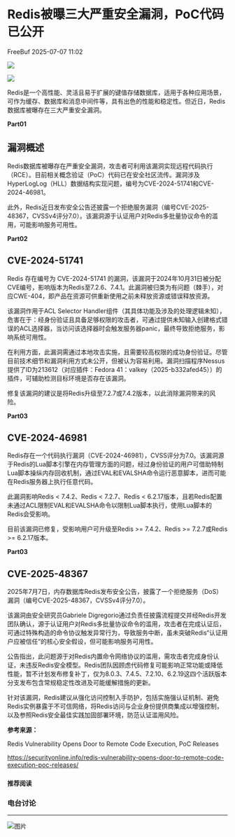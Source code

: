#  Redis被曝三大严重安全漏洞，PoC代码已公开  
 FreeBuf   2025-07-07 11:02  
  
![](https://mmbiz.qpic.cn/mmbiz_gif/qq5rfBadR38jUokdlWSNlAjmEsO1rzv3srXShFRuTKBGDwkj4gvYy34iajd6zQiaKl77Wsy9mjC0xBCRg0YgDIWg/640?wx_fmt=gif "")  
  
  
![](https://mmbiz.qpic.cn/mmbiz_png/qq5rfBadR3iccHKkcenMzvkibHR8MbiaVBk8u3fNnJ4iay2Cn6a4PqhRy4qgksg1NajGo5HeibQaQ0zf1wxwOxVIPUA/640?wx_fmt=png&from=appmsg "")  
  
  
Redis是一个高性能、灵活且易于扩展的键值存储数据库，适用于各种应用场景，可作为缓存、数据库和消息中间件等，具有出色的性能和稳定性。但近日，Redis数据库被曝存在三大严重安全漏洞。  
  
  
**Part01**  
## 漏洞概述  
  
  
Redis数据库被曝存在严重安全漏洞，攻击者可利用该漏洞实现远程代码执行（RCE）。目前相关概念验证（PoC）代码已在安全社区流传。漏洞涉及HyperLogLog（HLL）数据结构实现问题，编号为CVE-2024-51741和CVE-2024-46981。  
  
  
此外，Redis近日发布安全公告还披露一个拒绝服务漏洞（编号CVE-2025-48367，CVSSv4评分7.0）。该漏洞源于认证用户对Redis多批量协议命令的滥用，可能影响服务可用性。  
  
  
**Part02**  
## CVE-2024-51741  
  
  
Redis 存在编号为 CVE-2024-51741 的漏洞，该漏洞于2024年10月31日被分配CVE编号，影响版本为Redis至7.2.6、7.4.1。此漏洞被归类为有问题（棘手），对应CWE-404，即产品在资源可供重新使用之前未释放资源或错误释放资源。  
  
  
该漏洞作用于ACL Selector Handler组件（其具体功能及涉及的处理逻辑未知），危害在于：经身份验证且具备足够权限的攻击者，可通过提供未知输入创建格式错误的ACL选择器，当访问该选择器时会触发服务器panic，最终导致拒绝服务，影响系统可用性。  
  
  
在利用方面，此漏洞需通过本地攻击实施，且需要较高权限的成功身份验证。尽管目前技术细节和漏洞利用方式未公开，但被认为容易利用。漏洞扫描程序Nessus提供了ID为213612（对应插件：Fedora 41：valkey（2025-b332afed45））的插件，可辅助检测目标环境是否存在该漏洞。  
  
  
修复该漏洞的建议是将Redis升级至7.2.7或7.4.2版本，以此消除漏洞带来的风险。  
  
  
**Part03**  
## CVE-2024-46981  
  
  
Redis存在一个代码执行漏洞（CVE-2024-46981），CVSS评分为7.0。该漏洞源于Redis的Lua脚本引擎在内存管理方面的问题，经过身份验证的用户可借助特制Lua脚本操纵内存回收机制，通过EVAL和EVALSHA命令运行恶意脚本，进而可能在Redis服务器上执行任意代码。  
  
  
此漏洞影响Redis < 7.4.2、Redis < 7.2.7、Redis < 6.2.17版本，且若Redis配置未通过ACL限制EVAL和EVALSHA命令以限制Lua脚本执行，使用Lua脚本的Redis会受影响。  
  
  
目前该漏洞已修复，受影响用户可升级至Redis >= 7.4.2、Redis >= 7.2.7或Redis >= 6.2.17版本。  
  
  
**Part03**  
## CVE-2025-48367  
  
  
2025年7月7日，内存数据库Redis发布安全公告，披露了一个拒绝服务（DoS）漏洞（编号CVE-2025-48367，CVSSv4评分7.0）。  
  
  
该漏洞由安全研究员Gabriele Digregorio通过负责任披露流程提交并经Redis开发团队确认，源于认证用户对Redis多批量协议命令的滥用，攻击者在完成认证后，可通过特殊构造的命令协议触发异常行为，导致服务中断，虽未突破Redis“认证用户应被信任”的核心安全假设，但可能影响服务可用性。  
  
  
公告指出，此问题源于对Redis内置命令网络协议的滥用，需攻击者完成身份认证，未违反Redis安全模型。Redis团队因顾虑代码修复可能影响正常功能或降低性能，暂不计划发布修复补丁，仅为8.0.3、7.4.5、7.2.10、6.2.19这四个活跃版本分支发布包含常规稳定性改进及可能缓解措施的更新。  
  
  
针对该漏洞，Redis建议从强化访问控制入手防护，包括实施强认证机制、避免Redis实例暴露于不可信网络，将Redis访问与企业身份提供商集成以增强控制，以及参照Redis安全最佳实践加固部署环境，防范认证滥用风险。  
  
  
**参考来源：**  
  
Redis Vulnerability Opens Door to Remote Code Execution, PoC Releases  
  
https://securityonline.info/redis-vulnerability-opens-door-to-remote-code-execution-poc-releases/  
  
  
###   
###   
###   
  
**推荐阅读**  
  
[](https://mp.weixin.qq.com/s?__biz=MjM5NjA0NjgyMA==&mid=2651324107&idx=1&sn=f89429997e0347cfe1580cc8ca6e858b&scene=21#wechat_redirect)  
  
### 电台讨论  
  
****  
  
  
  
![图片](https://mmbiz.qpic.cn/mmbiz_gif/qq5rfBadR3icF8RMnJbsqatMibR6OicVrUDaz0fyxNtBDpPlLfibJZILzHQcwaKkb4ia57xAShIJfQ54HjOG1oPXBew/640?wx_fmt=gif&wxfrom=5&wx_lazy=1&tp=webp "")  
  
   
  
